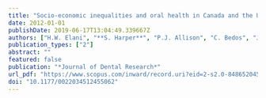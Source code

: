 ```yaml
---
title: "Socio-economic inequalities and oral health in Canada and the United States"
date: 2012-01-01
publishDate: 2019-06-17T13:04:49.339667Z
authors: ["H.W. Elani", "**S. Harper**", "P.J. Allison", "C. Bedos", "J.S. Kaufman"]
publication_types: ["2"]
abstract: ""
featured: false
publication: "*Journal of Dental Research*"
url_pdf: "https://www.scopus.com/inward/record.uri?eid=2-s2.0-84865204562&doi=10.1177%2f0022034512455062&partnerID=40&md5=351f534d28830354eae38e3b83d74e04"
doi: "10.1177/0022034512455062"
---
```


